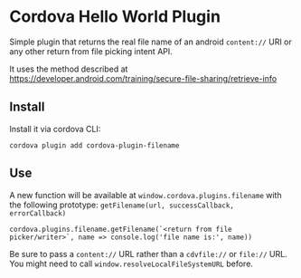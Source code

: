 # Cordova Hello World Plugin

Simple plugin that returns the real file name of an android `content://` URI or any other return from file picking intent API.

It uses the method described at https://developer.android.com/training/secure-file-sharing/retrieve-info

## Install

Install it via cordova CLI:

```
cordova plugin add cordova-plugin-filename
```

## Use

A new function will be available at `window.cordova.plugins.filename` with the following prototype: `getFilename(url, successCallback, errorCallback)`

```
cordova.plugins.filename.getFilename(`<return from file picker/writer>`, name => console.log('file name is:', name))
```

Be sure to pass a `content://` URL rather than a `cdvfile://` or `file://` URL. You might need to call `window.resolveLocalFileSystemURL` before.
